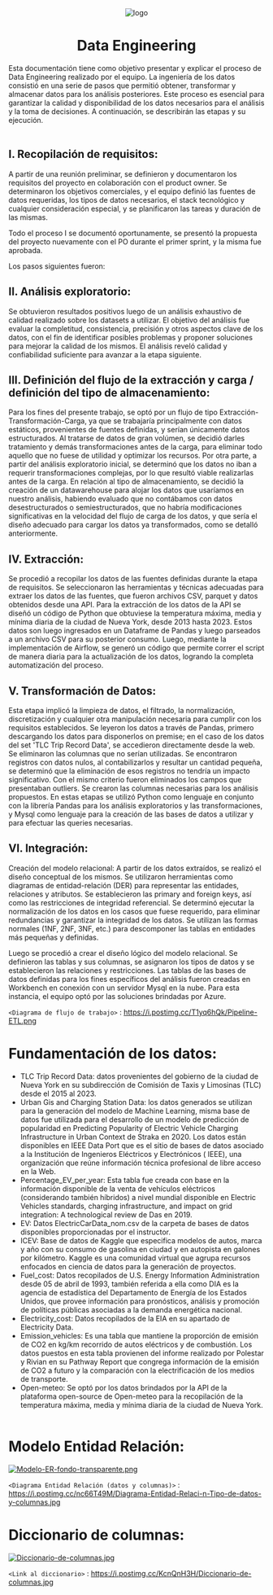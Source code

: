 

<div align="center">
    <img src="https://i.postimg.cc/Xqr82M3R/default.png" alt="logo">
  <h1>Data Engineering</h1>
</div>




Esta documentación tiene como objetivo presentar y explicar el proceso de Data Engineering realizado por el equipo. La ingeniería de los datos consistió en una serie de pasos que permitió obtener, transformar y almacenar datos para los análisis posteriores. Este proceso es esencial para garantizar la calidad y disponibilidad de los datos necesarios para el análisis y la toma de decisiones. A continuación, se describirán las etapas y su ejecución.<br><br>



## I. Recopilación de requisitos: 
A partir de una reunión preliminar, se definieron y documentaron los requisitos del proyecto en colaboración con el product owner. Se determinaron los objetivos comerciales, y el equipo definió las fuentes de datos requeridas, los tipos de datos necesarios, el stack tecnológico y cualquier consideración especial, y se planificaron las tareas y duración de las mismas. 

Todo el proceso I se documentó oportunamente, se presentó la propuesta del proyecto nuevamente con el PO durante el primer sprint, y la misma fue aprobada.<br> 

Los pasos siguientes fueron:<br> 



## II. Análisis exploratorio: 
Se obtuvieron resultados positivos luego de un análisis exhaustivo de calidad realizado sobre los datasets a utilizar. El objetivo del análisis fue evaluar la completitud, consistencia, precisión y otros aspectos clave de los datos, con el fin de identificar posibles problemas y proponer soluciones para mejorar la calidad de los mismos. El análisis reveló calidad y confiabilidad suficiente para avanzar a la etapa siguiente.<br>  



## III. Definición del flujo de la extracción y carga / definición del tipo de almacenamiento: 
Para los fines del presente trabajo, se optó por un flujo de tipo Extracción-Transformación-Carga,  ya que se trabajaría principalmente con datos estáticos, provenientes de fuentes definidas, y serían únicamente datos estructurados. Al tratarse de datos de gran volúmen, se decidió darles tratamiento y demás transformaciones antes de la carga, para eliminar todo aquello que no fuese de utilidad y optimizar los recursos. Por otra parte, a partir del análisis exploratorio inicial, se determinó que los datos no iban a requerir transformaciones complejas, por lo que resultó viable realizarlas antes de la carga. En relación al tipo de almacenamiento, se decidió la creación de un datawarehouse para alojar los datos que usaríamos en nuestro análisis, habiendo evaluado que no contábamos con datos desestructurados o semiestructurados, que no habría modificaciones significativas en la velocidad del flujo de carga de los datos, y que sería el diseño adecuado para cargar los datos ya transformados, como se detalló anteriormente.<br>


## IV. Extracción: 
Se procedió a recopilar los datos de las fuentes definidas durante la etapa de requisitos. Se seleccionaron las herramientas y técnicas adecuadas para extraer los datos de las fuentes, que fueron archivos CSV, parquet y datos obtenidos desde una API. Para la extracción de los datos de la API se diseñó un código de Python que obtuviese la temperatura máxima, media y mínima diaria de la ciudad de Nueva York, desde 2013 hasta 2023. Estos datos son luego ingresados en un Dataframe de Pandas y luego parseados a un archivo CSV para su posterior consumo. Luego, mediante la implementación de Airflow, se generó un código que permite correr el script de manera diaria para la actualización de los datos, logrando la completa automatización del proceso.<br>


## V. Transformación de Datos: 
Esta etapa implicó la limpieza de datos, el filtrado, la normalización, discretización y cualquier otra manipulación necesaria para cumplir con los requisitos establecidos. Se leyeron los datos a través de Pandas, primero descargando los datos para disponerlos on premise; en el caso de los datos del set 'TLC Trip Record Data', se accedieron directamente desde la web. Se eliminaron las columnas que no serían utilizadas. Se encontraron registros con datos nulos, al contabilizarlos y resultar un cantidad pequeña, se determinó que la eliminación de esos registros no tendría un impacto significativo. Con el mismo criterio fueron eliminados los campos que presentaban outliers. Se crearon las columnas necesarias para los análisis propuestos. 
En estas etapas se utilizó Python como lenguaje en conjunto con la librería Pandas para los análisis exploratorios y las transformaciones, y Mysql como lenguaje para la creación de las bases de datos a utilizar y para efectuar las queries necesarias.<br> 


## VI. Integración: 
Creación del modelo relacional: A partir de los datos extraídos, se realizó el diseño conceptual de los mismos. Se utilizaron herramientas como diagramas de entidad-relación (DER) para representar las entidades, relaciones y atributos. Se establecieron las primary and foreign keys, así como las restricciones de integridad referencial. Se determinó ejecutar la normalización de los datos en los casos que fuese requerido, para eliminar redundancias y garantizar la integridad de los datos. Se utilizan las formas normales (1NF, 2NF, 3NF, etc.) para descomponer las tablas en entidades más pequeñas y definidas.<br> 
 
Luego se procedió a crear el diseño lógico del modelo relacional. Se definieron las tablas y sus columnas, se asignaron los tipos de datos y se establecieron las relaciones y restricciones. Las tablas de las bases de datos definidas para los fines específicos del análisis fueron creadas en Workbench en conexión con un servidor Mysql en la nube. Para esta instancia, el equipo optó por las soluciones brindadas por Azure.<br>


`<Diagrama de flujo de trabajo>` : <https://i.postimg.cc/T1yq6hQk/Pipeline-ETL.png>




# Fundamentación de los datos: 
- TLC Trip Record Data: datos provenientes del gobierno de la ciudad de Nueva York en su subdirección de Comisión de Taxis y Limosinas (TLC) desde el 2015 al 2023. 
- Urban Gis and Charging Station Data: los datos generados se utilizan para la generación del modelo de Machine Learning, misma base de datos fue utilizada para el desarrollo de un modelo de predicción de popularidad en Predicting Popularity of Electric Vehicle Charging Infrastructure in Urban Context de Straka en 2020. Los datos están disponibles en IEEE Data Port que es el sitio de bases de datos asociado a la Institución de Ingenieros Eléctricos y Electrónicos ( IEEE), una organización que reúne información técnica profesional de libre acceso en la Web.
- Percentage_EV_per_year: Esta tabla fue creada con base en la información disponible de la venta de vehículos eléctricos (considerando también híbridos) a nivel mundial disponible en Electric Vehicles standards, charging infrastructure, and impact on grid integration: A technological review de Das en 2019.
- EV: Datos ElectricCarData_nom.csv de la carpeta de bases de datos disponibles proporcionadas por el instructor.
- ICEV: Base de datos de Kaggle que especifica modelos de autos, marca y año con su consumo de gasolina en ciudad y en autopista en galones por kilómetro. Kaggle es una comunidad virtual que agrupa recursos enfocados en ciencia de datos para la generación de proyectos.
- Fuel_cost: Datos recopilados de U.S. Energy Information Administration desde 05 de abril de 1993, también referida a ella como DIA es la agencia de estadística del Departamento de Energía de los Estados Unidos, que provee información para pronósticos, análisis y promoción de políticas públicas asociadas a la demanda energética nacional. 
- Electricity_cost: Datos recopilados de la EIA en su apartado de Electricity Data. 
- Emission_vehicles: Es una tabla que mantiene la proporción de emisión de CO2 en kg/km recorrido de autos eléctricos y de combustión. Los datos puestos en esta tabla provienen del informe realizado por Polestar y Rivian en su Pathway Report que congrega información de la emisión de CO2 a futuro y la comparación con la electrificación de los medios de transporte. 
- Open-meteo: Se optó por los datos brindados por la API de la plataforma open-source de Open-meteo para la recopilación de la temperatura máxima, media y mínima diaria de la ciudad de Nueva York.<br><br>



#  Modelo Entidad Relación: 
[![Modelo-ER-fondo-transparente.png](https://i.postimg.cc/tJJ1gQ9S/Modelo-ER-fondo-transparente.png)](https://postimg.cc/2LpjHtbh)


`<Diagrama Entidad Relación (datos y columnas)>` : <https://i.postimg.cc/nc66T49M/Diagrama-Entidad-Relaci-n-Tipo-de-datos-y-columnas.jpg>

#  Diccionario de columnas: 

[![Diccionario-de-columnas.jpg](https://i.postimg.cc/KcnQnH3H/Diccionario-de-columnas.jpg)](https://postimg.cc/143pSMHG)

`<Link al diccionario>` : <https://i.postimg.cc/KcnQnH3H/Diccionario-de-columnas.jpg>

